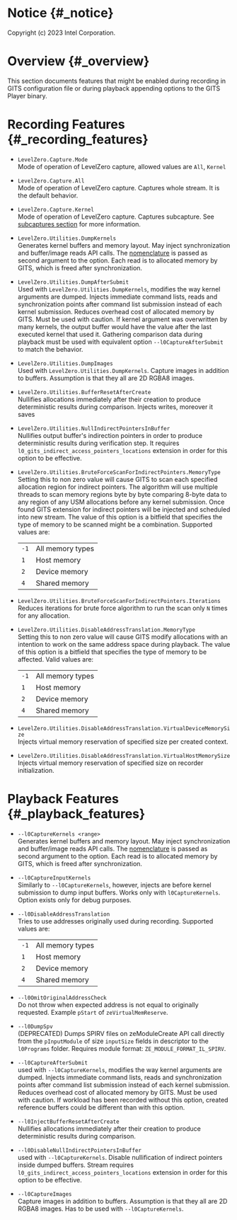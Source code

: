 # Notice {#_notice}

Copyright (c) 2023 Intel Corporation.

# Overview {#_overview}

This section documents features that might be enabled during recording
in GITS configuration file or during playback appending options to the
GITS Player binary.

# Recording Features {#_recording_features}

- `LevelZero.Capture.Mode`  
  Mode of operation of LevelZero capture, allowed values are `All`, `Kernel`

- `LevelZero.Capture.All`  
  Mode of operation of LevelZero capture. Captures whole stream. It is the default behavior.

- `LevelZero.Capture.Kernel`  
  Mode of operation of LevelZero capture. Captures subcapture. See [subcaptures section](subcaptures.md) for more information.

- `LevelZero.Utilities.DumpKernels`  
  Generates kernel buffers and memory layout. May inject synchronization and buffer/image reads API
 calls. The [nomenclature](subcaptures.md#nomenclature) is passed as second argument to the option. Each read is to allocated memory by GITS, which is freed after synchronization.

- `LevelZero.Utilities.DumpAfterSubmit`  
  Used with
  `LevelZero.Utilities.DumpKernels`, modifies the way kernel arguments
  are dumped. Injects immediate command lists, reads and
  synchronization points after command list submission instead of each
  kernel submission. Reduces overhead cost of allocated memory by
  GITS. Must be used with caution. If kernel argument was overwritten
  by many kernels, the output buffer would have the value after the
  last executed kernel that used it. Gathering comparison data during
  playback must be used with equivalent option
  `--l0CaptureAfterSubmit` to match the behavior.

- `LevelZero.Utilities.DumpImages`  
  Used with `LevelZero.Utilities.DumpKernels`. Capture images in addition to buffers. Assumption is that they all are 2D RGBA8 images.

- `LevelZero.Utilities.BufferResetAfterCreate`  
  Nullifies allocations immediately after their creation to produce deterministic results during comparison. Injects writes, moreover it saves

- `LevelZero.Utilities.NullIndirectPointersInBuffer`  
  Nullifies output buffer's indirection pointers in order to produce deterministic results during verification step. It requires `l0_gits_indirect_access_pointers_locations` extension in order for this option to be effective.

- `LevelZero.Utilities.BruteForceScanForIndirectPointers.MemoryType`  
  Setting this to non zero value will cause GITS to scan each specified allocation region for indirect pointers. The algorithm will use multiple threads to scan memory regions byte by byte comparing 8-byte data to any region of any USM allocations before any kernel submission. Once found GITS extension for indirect pointers will be injected and scheduled into new stream. The value of this option is a bitfield that specifies the type of memory to be scanned might be a combination. Supported values are:

  |      |                  |
  | ---- | ---------------- |
  | `-1` | All memory types |
  | `1`  | Host memory      |
  | `2`  | Device memory    |
  | `4`  | Shared memory    |

- `LevelZero.Utilities.BruteForceScanForIndirectPointers.Iterations`  
  Reduces iterations for brute force algorithm to run the scan only `N` times for any allocation.

- `LevelZero.Utilities.DisableAddressTranslation.MemoryType`  
  Setting this to non zero value will cause GITS modify allocations with an intention to work on the same address space during playback. The value of this option is a bitfield that specifies the type of memory to be affected. Valid values are:

  |      |                  |
  | ---- | ---------------- |
  | `-1` | All memory types |
  | `1`  | Host memory      |
  | `2`  | Device memory    |
  | `4`  | Shared memory    |

- `LevelZero.Utilities.DisableAddressTranslation.VirtualDeviceMemorySize`  
  Injects virtual memory reservation of specified size per created context.

- `LevelZero.Utilities.DisableAddressTranslation.VirtualHostMemorySize`  
  Injects virtual memory reservation of specified size on recorder initialization.

# Playback Features {#_playback_features}

- `--l0CaptureKernels <range>`  
  Generates kernel buffers and memory layout. May inject synchronization and buffer/image reads API calls. The [nomenclature](subcaptures.md#nomenclature) is passed as second argument to the option. Each read is to allocated memory by GITS, which is freed after synchronization.

- `--l0CaptureInputKernels`  
  Similarly to `--l0CaptureKernels`, however, injects are before kernel submission to dump input buffers. Works only with `l0CaptureKernels`. Option exists only for debug purposes.

- `--l0DisableAddressTranslation`  
  Tries to use addresses originally used during recording. Supported values are:

  |      |                  |
  | ---- | ---------------- |
  | `-1` | All memory types |
  | `1`  | Host memory      |
  | `2`  | Device memory    |
  | `4`  | Shared memory    |

- `--l0OmitOriginalAddressCheck`  
  Do not throw when expected address is not equal to originally requested. Example `pStart` of `zeVirtualMemReserve`.

- `--l0DumpSpv`  
  (DEPRECATED) Dumps SPIRV files on zeModuleCreate API call directly from the `pInputModule` of size `inputSize` fields in descriptor to the `l0Programs` folder. Requires module format: `ZE_MODULE_FORMAT_IL_SPIRV`.

- `--l0CaptureAfterSubmit`  
  used with `--l0CaptureKernels`, modifies the way kernel arguments are dumped. Injects immediate command lists, reads and synchronization points after command list submission instead of each kernel submission. Reduces overhead cost of allocated memory by GITS. Must be used with caution. If workload has been recorded without this option, created reference buffers could be different than with this option.

- `--l0InjectBufferResetAfterCreate`  
  Nullifies allocations immediately after their creation to produce deterministic results during comparison.

- `--l0DisableNullIndirectPointersInBuffer`  
  used with `--l0CaptureKernels`. Disable nullification of indirect pointers inside dumped buffers. Stream requires `l0_gits_indirect_access_pointers_locations` extension in order for this option to be effective.

- `--l0CaptureImages`  
  Capture images in addition to buffers. Assumption is that they all are 2D RGBA8 images. Has to be used with `--l0CaptureKernels`.
